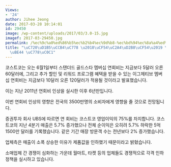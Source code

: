 ```yaml
---
Views:
- '24'
author: Jihee Jeong
date: 2017-03-28 10:14:01
id: 29450
image: /wp-content/uploads/2017/03/3.0-15.jpg
imagef: 2017-03-29450.jpg
permalink: /%ec%9c%a0%ed%86%b5%ec%b2%b4%ec%9d%b8-%ec%bd%94%ec%8a%a4%ed%8a%b8%ec%bd%94-%ec%97%b0%ed%9a%8c%eb%b9%84-%ec%9d%b8%ec%83%81/
title: "\uC720\uD1B5\uCCB4\uC778 \u2018\uCF54\uC2A4\uD2B8\uCF54\u2019 \uC5F0\uD68C\
  \uBE44 \uC778\uC0C1"
---
```


코스트코는 오는 6월1일부터 스탠더드 골드스타 멤버십 연회비는 지금보다 5달러 오른 60달러에, 그리고 추가 할인 및 리워드 프로그램 혜택을 받을 수 있는 이그제티브 멤버십 연회비는 지금보다 10달러 오른 120달러가 적용될 것이라고 발표했습니다.

이는 지난 2011년 연회비 인상을 실시한 이후 6년만입니다.

이번 연회비 인상의 영향은 전국의 3500만명의 소비자에게 영향을 줄 것으로 전망됩니다.

증권투자 회사 UBS에 따르면 연 회비는 코스트코 영업이익의 75%를 차지합니다. 코스트코의 지난 4분기 매출은 5.7% 증가했으나 전체 순이익은 오히려 5.7% 하락한 5억1500만 달러를 기록했습니다. 같은 기간 매장 방문객 수는 전년보다 2% 증가했습니다.

업체측은 매출이 소폭 상승한 이유가 제품값을 인하했기 때문이라고 밝혔습니다.

소매업체 간 경쟁이 심화하는 가운데 월마트, 타켓 등의 업체들도 경쟁적으로 각격 인하정책을 실시하고 있습니다.